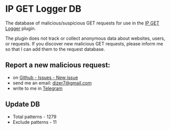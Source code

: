 # IP GET Logger DB

The database of malicious/suspicious GET requests for use in the [IP GET Logger](https://github.com/pekarskyi/ip-get-logger) plugin.

The plugin does not track or collect anonymous data about websites, users, or requests.
If you discover new malicious GET requests, please inform me so that I can add them to the request database.

## Report a new malicious request:

- on [Github - Issues - New issue](https://github.com/pekarskyi/ip-get-logger/issues)
- send me an email: dizer7@gmail.com
- write to me in [Telegram](https://telegram.im/@sovka7)

## Update DB
- Total patterns - 1279
- Exclude patterns - 11